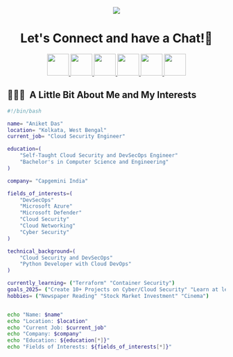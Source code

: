 
<!--
**aniket-cs/aniket-cs** is a ✨ _special_ ✨ repository because its `README.md` (this file) appears on your GitHub profile.

Here are some ideas to get you started:

- 🔭 I’m currently working on ...
- 🌱 I’m currently learning ...
- 👯 I’m looking to collaborate on ...
- 🤔 I’m looking for help with ...
- 💬 Ask me about ...
- 📫 How to reach me: ...
- 😄 Pronouns: ...
- ⚡ Fun fact: ...
-->

<p align="center">
  <img src="https://capsule-render.vercel.app/api?type=waving&color=gradient&text=Hello!&animation=fadeIn&height=100&section=header"/>
</p>

<h1 align="center">
  Let's Connect and have a Chat!💬
</h1>

<p align="center">
  <a href="https://www.hackerrank.com/profile/aniket_cs">
  <img height="50" src="https://cdn4.iconfinder.com/data/icons/logos-and-brands/512/160_Hackerrank_logo_logos-1024.png"/>
</a>
<a href="https://www.linkedin.com/in/aniket-cs/">
  <img height="50" src="https://cdn0.iconfinder.com/data/icons/social-media-2474/128/linkedin_linked_interface_media_social_network-512.png"/>
</a>
<a href="https://www.instagram.com/aniketdas.in/">
  <img height="50" src="https://cdn0.iconfinder.com/data/icons/social-media-2474/128/instagram_social_media_social_media_network-128.png"/>
</a>
<a href="https://www.facebook.com">
  <img height="50" src="https://cdn0.iconfinder.com/data/icons/social-media-2474/128/facebook_social_media_social_media_network-128.png"/>
</a>
<a href="https://zsecurity.org/author/aniket2aniket/">
  <img height="50" src="https://zsecurity.org/wp-content/uploads/2017/11/cropped-z-icon-300x300.png">
</a>
<a href="https://hashnode.com/">
  <img height="50" src="https://cdn.hashnode.com/res/hashnode/image/upload/v1611902473383/CDyAuTy75.png?auto=compress"/>
</a>
</p>

<h2> 👨🏻‍💻 &nbsp;A Little Bit About Me and My Interests</h2>

```bash
#!/bin/bash

name= "Aniket Das"
location= "Kolkata, West Bengal"
current_job= "Cloud Security Engineer"

education=(
    "Self-Taught Cloud Security and DevSecOps Engineer"
    "Bachelor's in Computer Science and Engineering"
)

company= "Capgemini India"

fields_of_interests=(
    "DevSecOps"
    "Microsoft Azure"
    "Microsoft Defender"
    "Cloud Security"
    "Cloud Networking"
    "Cyber Security"
)

technical_background=(
    "Cloud Security and DevSecOps"
    "Python Developer with Cloud DevOps"
)

currently_learning= ("Terraform" "Container Security")
goals_2025= ("Create 10+ Projects on Cyber/Cloud Security" "Learn at least 3 new Technologies")
hobbies= ("Newspaper Reading" "Stock Market Investment" "Cinema")


echo "Name: $name"
echo "Location: $location"
echo "Current Job: $current_job"
echo "Company: $company"
echo "Education: ${education[*]}"
echo "Fields of Interests: ${fields_of_interests[*]}"
```
